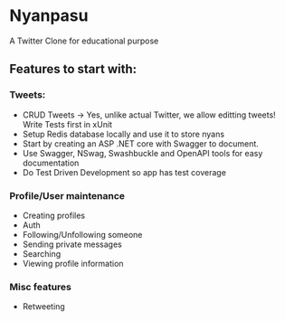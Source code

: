# Nyanpasu
A Twitter Clone for educational purpose

## Features to start with:

### Tweets:
- CRUD Tweets -> Yes, unlike actual Twitter, we allow editting tweets! Write Tests first in xUnit
- Setup Redis database locally and use it to store nyans
- Start by creating an ASP .NET core with Swagger to document.
- Use Swagger, NSwag, Swashbuckle and OpenAPI tools for easy documentation
- Do Test Driven Development so app has test coverage


### Profile/User maintenance
- Creating profiles
- Auth
- Following/Unfollowing someone
- Sending private messages
- Searching
- Viewing profile information

### Misc features
- Retweeting
